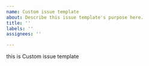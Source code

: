 ```yaml
---
name: Custom issue template
about: Describe this issue template's purpose here.
title: ''
labels: ''
assignees: ''

---
```


this is Custom issue template
